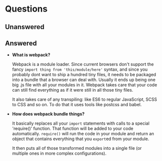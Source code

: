 # Questions

## Unanswered

## Answered

- **What is webpack?**
  
  Webpack is a module loader. Since current browsers don't support the fancy `import thing from 'this/module/here'` syntax, and since you   probably dont want to ship a hundred tiny files, it needs to be packaged into a bundle that a browser can deal with. Usually it ends up   being one big .js file with all your modules in it. Webpack takes care that your code can still find everything as if it were still in     all those tiny files.
  
  It also takes care of any transpiling: like ES6 to regular JavaScript, SCSS to CSS and so on. To do that it uses tools like postcss and   babel.
  
- **How does webpack bundle things?**
  
  It basically replaces all your `import` statements with calls to a special 'require()' function. That function will be added to your       code automatically. `require()` will run the code in your module and return an object that contains everything that you `export`ed from   your module.
 
  It then puts all of those transformed modules into a single file (or multiple ones in more complex configurations).
